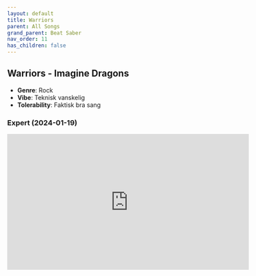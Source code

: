 ```yaml
---
layout: default
title: Warriors
parent: All Songs
grand_parent: Beat Saber
nav_order: 11
has_children: false
---
```


## Warriors - Imagine Dragons
- **Genre**: Rock
- **Vibe**: Teknisk vanskelig
- **Tolerability**: Faktisk bra sang

### Expert (2024-01-19)
<iframe width="560" height="315" src="https://www.youtube.com/embed/Hg6iJxgYXcU?si=kK4lrMARYXlzzrIM" title="YouTube video player" frameborder="0" allow="accelerometer; autoplay; clipboard-write; encrypted-media; gyroscope; picture-in-picture; web-share" allowfullscreen></iframe>
